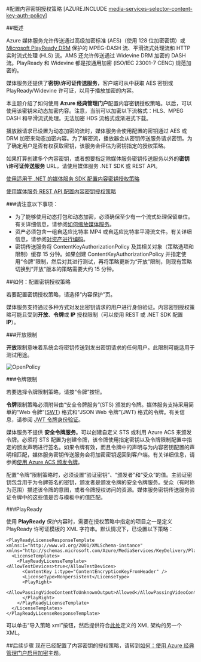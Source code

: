 <properties 
	pageTitle="使用 Azure 门户配置内容密钥授权策略 | Azure" 
	description="了解如何配置内容密钥的授权策略。" 
	services="media-services" 
	documentationCenter="" 
	authors="juliako" 
	manager="erikre" 
	editor=""/>  


<tags 
	ms.service="media-services" 
	ms.workload="media" 
	ms.tgt_pltfrm="na" 
	ms.devlang="na" 
	ms.topic="article" 
 	ms.date="10/12/2016" 
 	wacn.date="12/16/2016" 
	ms.author="juliako"/>




#配置内容密钥授权策略 
[AZURE.INCLUDE [media-services-selector-content-key-auth-policy](../../includes/media-services-selector-content-key-auth-policy.md)]


##概述

Azure 媒体服务允许传送通过高级加密标准 (AES)（使用 128 位加密密钥）或 [Microsoft PlayReady DRM](https://www.microsoft.com/playready/overview/) 保护的 MPEG-DASH 流、平滑流式处理流和 HTTP 实时流式处理 (HLS) 流。AMS 还允许传送通过 Widevine DRM 加密的 DASH 流。PlayReady 和 Widevine 都是按通用加密 (ISO/IEC 23001-7 CENC) 规范加密的。

媒体服务还提供了**密钥\\许可证传送服务**，客户端可从中获取 AES 密钥或 PlayReady/Widevine 许可证，以用于播放加密的内容。

本主题介绍了如何使用 **Azure 经典管理门户**配置内容密钥授权策略。以后，可以使用该密钥来动态加密内容。注意，当前可以加密以下流格式：HLS、MPEG DASH 和平滑流式处理。无法加密 HDS 流格式或渐进式下载。
 
播放器请求已设置为动态加密的流时，媒体服务会使用配置的密钥通过 AES 或 DRM 加密来动态加密内容。为了解密流，播放器会从密钥传送服务请求密钥。为了确定用户是否有权获取密钥，该服务会评估为密钥指定的授权策略。


如果打算创建多个内容密钥，或者想要指定除媒体服务密钥传送服务以外的**密钥\\许可证传送服务** URL，请使用媒体服务 .NET SDK 或 REST API。

[使用适用于 .NET 的媒体服务 SDK 配置内容密钥授权策略](/documentation/articles/media-services-dotnet-configure-content-key-auth-policy/)

[使用媒体服务 REST API 配置内容密钥授权策略](/documentation/articles/media-services-rest-configure-content-key-auth-policy/)

###请注意以下事项：

- 为了能够使用动态打包和动态加密，必须确保至少有一个流式处理保留单位。有关详细信息，请参阅[如何缩放媒体服务](/documentation/articles/media-services-manage-origins/#scale_streaming_endpoints)。
- 资产必须包含一组自适应比特率 MP4 或自适应比特率平滑流文件。有关详细信息，请参阅[对资产进行编码](/documentation/articles/media-services-encode-asset/)。
- 密钥传送服务将 ContentKeyAuthorizationPolicy 及其相关对象（策略选项和限制）缓存 15 分钟。如果创建 ContentKeyAuthorizationPolicy 并指定使用“令牌”限制，然后对其进行测试，再将策略更新为“开放”限制，则现有策略切换到“开放”版本的策略需要大约 15 分钟。


##如何：配置密钥授权策略

若要配置密钥授权策略，请选择“内容保护”页。
	
媒体服务支持通过多种方式对发出密钥请求的用户进行身份验证。内容密钥授权策略可能且受到**开放**、**令牌**或 **IP** 授权限制（可以使用 REST 或 .NET SDK 配置 **IP**）。

###开放限制

**开放**限制意味着系统会将密钥传送到发出密钥请求的任何用户。此限制可能适用于测试用途。

![OpenPolicy][open_policy]  


###令牌限制

若要选择令牌限制策略，请按“令牌”按钮。

**令牌**限制策略必须附带由“安全令牌服务”(STS) 颁发的令牌。媒体服务支持采用简单的“Web 令牌”([SWT](https://msdn.microsoft.com/zh-cn/library/gg185950.aspx#BKMK_2)) 格式和“JSON Web 令牌”(JWT) 格式的令牌。有关信息，请参阅 [JWT 令牌身份验证](http://www.gtrifonov.com/2015/01/03/jwt-token-authentication-in-azure-media-services-and-dynamic-encryption/)。

媒体服务不提供 **安全令牌服务**。可以创建自定义 STS 或利用 Azure ACS 来颁发令牌。必须将 STS 配置为创建令牌，该令牌使用指定密钥以及令牌限制配置中指定的颁发声明进行签名。如果令牌有效，而且令牌中的声明与为内容密钥配置的声明相匹配，媒体服务密钥传送服务会将加密密钥返回到客户端。有关详细信息，请参阅[使用 Azure ACS 颁发令牌](http://mingfeiy.com/acs-with-key-services)。

配置“令牌”限制策略时，必须设置“验证密钥”、“颁发者”和“受众”的值。主验证密钥包含用于为令牌签名的密钥，颁发者是颁发令牌的安全令牌服务。受众（有时称为范围）描述该令牌的意图，或者令牌授权访问的资源。媒体服务密钥传送服务验证令牌中的这些值是否与模板中的值匹配。

###PlayReady

使用 **PlayReady** 保护内容时，需要在授权策略中指定的项目之一是定义 PlayReady 许可证模板的 XML 字符串。默认情况下，已设置以下策略：
		
	<PlayReadyLicenseResponseTemplate xmlns:i="http://www.w3.org/2001/XMLSchema-instance" xmlns="http://schemas.microsoft.com/Azure/MediaServices/KeyDelivery/PlayReadyTemplate/v1">
	  <LicenseTemplates>
	    <PlayReadyLicenseTemplate><AllowTestDevices>true</AllowTestDevices>
	      <ContentKey i:type="ContentEncryptionKeyFromHeader" />
	      <LicenseType>Nonpersistent</LicenseType>
	      <PlayRight>
	        <AllowPassingVideoContentToUnknownOutput>Allowed</AllowPassingVideoContentToUnknownOutput>
	      </PlayRight>
	    </PlayReadyLicenseTemplate>
	  </LicenseTemplates>
	</PlayReadyLicenseResponseTemplate>

可以单击“导入策略 xml”按钮，然后提供符合[此处](/documentation/articles/media-services-playready-license-template-overview/)定义的 XML 架构的另一个 XML。



##后续步骤
现在已经配置了内容密钥的授权策略，请转到[如何：使用 Azure 经典管理门户启用加密](/documentation/articles/media-services-manage-content/#encrypt)主题。


[open_policy]: ./media/media-services-portal-configure-content-key-auth-policy/media-services-protect-content-with-open-restriction.png
[token_policy]: ./media/media-services-key-authorization-policy/media-services-protect-content-with-token-restriction.png

 

<!---HONumber=Mooncake_Quality_Review_1202_2016-->